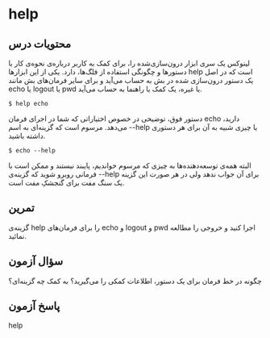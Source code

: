 # help

## محتویات درس

لینوکس یک سری ابزار درون‌سازی‌شده را، برای کمک به کاربر درباره‌ی نحوه‌ی کار با دستورها و چگونگی استفاده از فلگ‌ها، دارد. یکی از این ابزارها help است که در اصل یک دستور درون‌سازی شده در بش به حساب می‌آید و برای سایر فرمان‌های بش مانند echo یا logout یا pwd یا غیره، یک کمک یا راهنما به حساب می‌آید.

```$ help echo```

دستور فوق، توضیحی در خصوص اختیاراتی که شما در اجرای فرمان echo دارید، می‌دهد. مرسوم است که گزینه‌ای به اسم ‎--help یا چیزی شبیه به آن برای هر دستوری داشته باشید.

```$ echo --help```

البته همه‌ی توسعه‌دهنده‌ها به چیزی که مرسوم خواندیم، پایبند نیستند و ممکن است با فرمانی روبرو شوید که گزینه‌ی ‎--help برای آن جواب ندهد ولی در هر صورت این گزینه یک سنگ مفت برای گنجشکِ مفت است.

## تمرین

گزینه‌ی help را برای فرمان‌های echo و logout و pwd اجرا کنید و خروجی را مطالعه نمائید.

## سؤال آزمون

چگونه در خط فرمان برای یک دستور، اطلاعات کمکی را می‌گیرید؟ به کمک چه گزینه‌ای؟

## پاسخ آزمون

help
